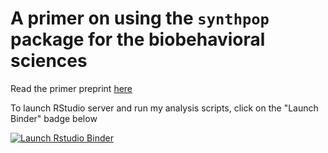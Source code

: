 # A primer on using the `synthpop` package for the biobehavioral sciences

Read the primer preprint [here](https://psyarxiv.com/dmfb3/)

To launch RStudio server and run my analysis scripts, click on the "Launch Binder" badge below

  <!-- badges: start -->
  [![Launch Rstudio Binder](http://mybinder.org/badge_logo.svg)](https://mybinder.org/v2/gh/dsquintana/synthpop-primer/master?urlpath=rstudio)
  <!-- badges: end -->


